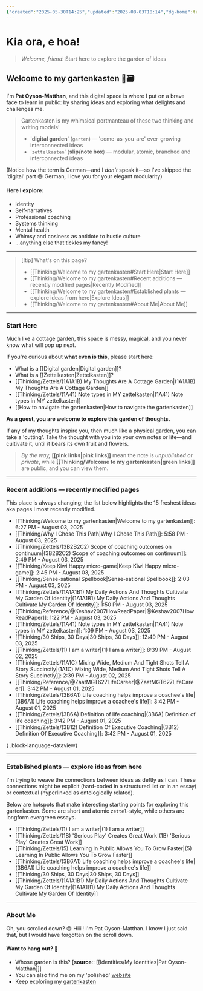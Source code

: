 ```yaml
---
{"created":"2025-05-30T14:25","updated":"2025-08-03T18:14","dg-home":true,"dg-publish":true,"noteIcon":"signpost","aliases":["Gartenkasten"],"dg-path":"Welcome to my gartenkasten.md","permalink":"/welcome-to-my-gartenkasten/","tags":["gardenEntry"],"dgPassFrontmatter":true}
---
```


# Kia ora, e hoa! 
> _Welcome, friend_: Start here to explore the garden of ideas

## Welcome to my gartenkasten 🌱🗃️

I'm **Pat Oyson-Matthan**, and this digital space is where I put on a brave face to learn in public: by sharing ideas and exploring what delights and challenges me.

> Gartenkasten is my whimsical portmanteau of these two thinking and writing models! 
> - '**digital garden**' (`garten`) — 'come-as-you-are' ever-growing interconnected ideas 
> - '`zettelkasten`' (**slip/note box**) — modular, atomic, branched and interconnected ideas 

(Notice how the term is German—and I _don't_ speak it—so I've skipped the 'digital' part 😅 German, I love you for your elegant modularity)

#### Here I explore: 
- Identity
- Self-narratives
- Professional coaching 
- Systems thinking
- Mental health 
- Whimsy and cosiness as antidote to hustle culture 
- ...anything else that tickles my fancy!

--- 

> [!tip] What's on this page? 
> - [[Thinking/Welcome to my gartenkasten#Start Here\|Start Here]]
> - [[Thinking/Welcome to my gartenkasten#Recent additions — recently modified pages\|Recently Modified]]
> - [[Thinking/Welcome to my gartenkasten#Established plants — explore ideas from here\|Explore Ideas]]
> - [[Thinking/Welcome to my gartenkasten#About Me\|About Me]]

---

### Start Here 

Much like a cottage garden, this space is messy, magical, and you never know what will pop up next. 

If you're curious about **what even is this**, please start here: 
- What is a [[Digital garden\|Digital garden]]?
- What is a [[Zettelkasten\|Zettelkasten]]?
- [[Thinking/Zettels/(1A1A1B) My Thoughts Are A Cottage Garden\|(1A1A1B) My Thoughts Are A Cottage Garden]]
- [[Thinking/Zettels/(1A41) Note types in MY zettelkasten\|(1A41) Note types in MY zettelkasten]]
- [[How to navigate the gartenkasten\|How to navigate the gartenkasten]]

**As a guest, you are welcome to explore this garden of thoughts.** 

If any of my thoughts inspire you, then much like a physical garden, you can take a 'cutting'. Take the thought with you into your own notes or life—and cultivate it, until it bears its own fruit and flowers. 

> _By the way,_ **[[pink links\|pink links]]** mean the note is _unpublished_ or _private_, while **[[Thinking/Welcome to my gartenkasten\|green links]]** are public, and you can view them. 

---
### Recent additions — recently modified pages

This place is always changing; the list below highlights the 15 freshest ideas aka pages I most recently modified.
- [[Thinking/Welcome to my gartenkasten\|Welcome to my gartenkasten]]: 6:27 PM - August 03, 2025
- [[Thinking/Why I Chose This Path\|Why I Chose This Path]]: 5:58 PM - August 03, 2025
- [[Thinking/Zettels/(3B2B2C2) Scope of coaching outcomes on continuum\|(3B2B2C2) Scope of coaching outcomes on continuum]]: 2:49 PM - August 03, 2025
- [[Thinking/Keep Kiwi Happy micro-game\|Keep Kiwi Happy micro-game]]: 2:45 PM - August 03, 2025
- [[Thinking/Sense-sational Spellbook\|Sense-sational Spellbook]]: 2:03 PM - August 03, 2025
- [[Thinking/Zettels/(1A1A1B1) My Daily Actions And Thoughts Cultivate My Garden Of Identity\|(1A1A1B1) My Daily Actions And Thoughts Cultivate My Garden Of Identity]]: 1:50 PM - August 03, 2025
- [[Thinking/Reference/@Keshav2007HowReadPaper\|@Keshav2007HowReadPaper]]: 1:22 PM - August 03, 2025
- [[Thinking/Zettels/(1A41) Note types in MY zettelkasten\|(1A41) Note types in MY zettelkasten]]: 1:09 PM - August 03, 2025
- [[Thinking/30 Ships, 30 Days\|30 Ships, 30 Days]]: 12:49 PM - August 03, 2025
- [[Thinking/Zettels/(1) I am a writer\|(1) I am a writer]]: 8:39 PM - August 02, 2025
- [[Thinking/Zettels/(1A1C) Mixing Wide, Medium And Tight Shots Tell A Story Succinctly\|(1A1C) Mixing Wide, Medium And Tight Shots Tell A Story Succinctly]]: 2:39 PM - August 02, 2025
- [[Thinking/Reference/@ZaatMGT627LifeCareer\|@ZaatMGT627LifeCareer]]: 3:42 PM - August 01, 2025
- [[Thinking/Zettels/(3B6A1) Life coaching  helps improve a coachee's life\|(3B6A1) Life coaching  helps improve a coachee's life]]: 3:42 PM - August 01, 2025
- [[Thinking/Zettels/(3B6A) Definition of life coaching\|(3B6A) Definition of life coaching]]: 3:42 PM - August 01, 2025
- [[Thinking/Zettels/(3B12) Definition Of Executive Coaching\|(3B12) Definition Of Executive Coaching]]: 3:42 PM - August 01, 2025

{ .block-language-dataview}

--- 

### Established plants — explore ideas from here

I'm trying to weave the connections between ideas as deftly as I can. These connections might be explicit (hard-coded in a structured list or in an essay) or contextual (hyperlinked as ontologically related). 

Below are hotspots that make interesting starting points for exploring this gartenkasten. Some are short and atomic `zettel`-style, while others are longform evergreen essays. 

- [[Thinking/Zettels/(1) I am a writer\|(1) I am a writer]]
- [[Thinking/Zettels/(1B) 'Serious Play' Creates Great Work\|(1B) 'Serious Play' Creates Great Work]]
- [[Thinking/Zettels/(5) Learning In Public Allows You To Grow Faster\|(5) Learning In Public Allows You To Grow Faster]]
- [[Thinking/Zettels/(3B6A1) Life coaching  helps improve a coachee's life\|(3B6A1) Life coaching  helps improve a coachee's life]]
- [[Thinking/30 Ships, 30 Days\|30 Ships, 30 Days]]
- [[Thinking/Zettels/(1A1A1B1) My Daily Actions And Thoughts Cultivate My Garden Of Identity\|(1A1A1B1) My Daily Actions And Thoughts Cultivate My Garden Of Identity]]

---

### About Me

Oh, you scrolled down? 😅 Hiiii! I'm Pat Oyson-Matthan. I know I just said that, but I would have forgotten on the scroll down. 

#### Want to hang out? 🌿 

- Whose garden is this? [**source**:: [[Identities/My Identities\|Pat Oyson-Matthan]]] 
- You can also find me on my 'polished' [website](https://patsitive.co.nz)
- Keep exploring my [gartenkasten](https://patsitive.co.nz/)

